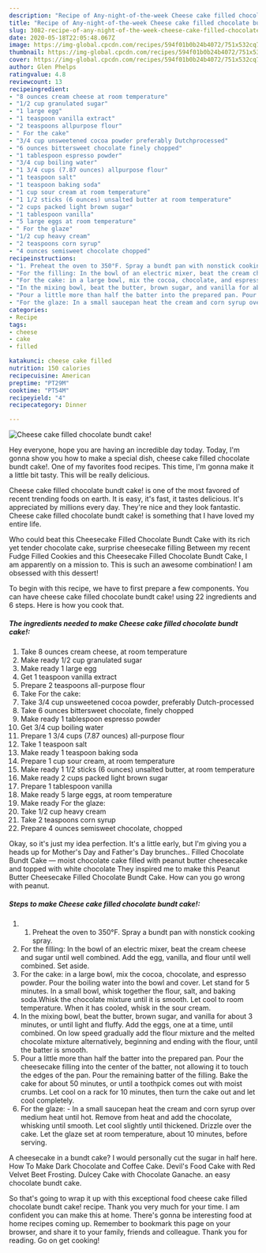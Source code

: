 ```yaml
---
description: "Recipe of Any-night-of-the-week Cheese cake filled chocolate bundt cake!"
title: "Recipe of Any-night-of-the-week Cheese cake filled chocolate bundt cake!"
slug: 3082-recipe-of-any-night-of-the-week-cheese-cake-filled-chocolate-bundt-cake
date: 2020-05-18T22:05:48.067Z
image: https://img-global.cpcdn.com/recipes/594f01b0b24b4072/751x532cq70/cheese-cake-filled-chocolate-bundt-cake-recipe-main-photo.jpg
thumbnail: https://img-global.cpcdn.com/recipes/594f01b0b24b4072/751x532cq70/cheese-cake-filled-chocolate-bundt-cake-recipe-main-photo.jpg
cover: https://img-global.cpcdn.com/recipes/594f01b0b24b4072/751x532cq70/cheese-cake-filled-chocolate-bundt-cake-recipe-main-photo.jpg
author: Glen Phelps
ratingvalue: 4.8
reviewcount: 13
recipeingredient:
- "8 ounces cream cheese at room temperature"
- "1/2 cup granulated sugar"
- "1 large egg"
- "1 teaspoon vanilla extract"
- "2 teaspoons allpurpose flour"
- " For the cake"
- "3/4 cup unsweetened cocoa powder preferably Dutchprocessed"
- "6 ounces bittersweet chocolate finely chopped"
- "1 tablespoon espresso powder"
- "3/4 cup boiling water"
- "1 3/4 cups (7.87 ounces) allpurpose flour"
- "1 teaspoon salt"
- "1 teaspoon baking soda"
- "1 cup sour cream at room temperature"
- "1 1/2 sticks (6 ounces) unsalted butter at room temperature"
- "2 cups packed light brown sugar"
- "1 tablespoon vanilla"
- "5 large eggs at room temperature"
- " For the glaze"
- "1/2 cup heavy cream"
- "2 teaspoons corn syrup"
- "4 ounces semisweet chocolate chopped"
recipeinstructions:
- "1. Preheat the oven to 350°F. Spray a bundt pan with nonstick cooking spray."
- "For the filling: In the bowl of an electric mixer, beat the cream cheese and sugar until well combined. Add the egg, vanilla, and flour until well combined. Set aside."
- "For the cake: in a large bowl, mix the cocoa, chocolate, and espresso powder. Pour the boiling water into the bowl and cover. Let stand for 5 minutes. In a small bowl, whisk together the flour, salt, and baking soda.Whisk the chocolate mixture until it is smooth. Let cool to room temperature. When it has cooled, whisk in the sour cream."
- "In the mixing bowl, beat the butter, brown sugar, and vanilla for about 3 minutes, or until light and fluffy. Add the eggs, one at a time, until combined. On low speed gradually add the flour mixture and the melted chocolate mixture alternatively, beginning and ending with the flour, until the batter is smooth."
- "Pour a little more than half the batter into the prepared pan. Pour the cheesecake filling into the center of the batter, not allowing it to touch the edges of the pan. Pour the remaining batter of the filling. Bake the cake for about 50 minutes, or until a toothpick comes out with moist crumbs. Let cool on a rack for 10 minutes, then turn the cake out and let cool completely."
- "For the glaze: In a small saucepan heat the cream and corn syrup over medium heat until hot. Remove from heat and add the chocolate, whisking until smooth. Let cool slightly until thickened. Drizzle over the cake. Let the glaze set at room temperature, about 10 minutes, before serving."
categories:
- Recipe
tags:
- cheese
- cake
- filled

katakunci: cheese cake filled 
nutrition: 150 calories
recipecuisine: American
preptime: "PT29M"
cooktime: "PT54M"
recipeyield: "4"
recipecategory: Dinner

---
```



![Cheese cake filled chocolate bundt cake!](https://img-global.cpcdn.com/recipes/594f01b0b24b4072/751x532cq70/cheese-cake-filled-chocolate-bundt-cake-recipe-main-photo.jpg)

Hey everyone, hope you are having an incredible day today. Today, I'm gonna show you how to make a special dish, cheese cake filled chocolate bundt cake!. One of my favorites food recipes. This time, I'm gonna make it a little bit tasty. This will be really delicious.

Cheese cake filled chocolate bundt cake! is one of the most favored of recent trending foods on earth. It is easy, it's fast, it tastes delicious. It's appreciated by millions every day. They're nice and they look fantastic. Cheese cake filled chocolate bundt cake! is something that I have loved my entire life.

Who could beat this Cheesecake Filled Chocolate Bundt Cake with its rich yet tender chocolate cake, surprise cheesecake filling Between my recent Fudge Filled Cookies and this Cheesecake Filled Chocolate Bundt Cake, I am apparently on a mission to. This is such an awesome combination! I am obsessed with this dessert!


To begin with this recipe, we have to first prepare a few components. You can have cheese cake filled chocolate bundt cake! using 22 ingredients and 6 steps. Here is how you cook that.

<!--inarticleads1-->

##### The ingredients needed to make Cheese cake filled chocolate bundt cake!:

1. Take 8 ounces cream cheese, at room temperature
1. Make ready 1/2 cup granulated sugar
1. Make ready 1 large egg
1. Get 1 teaspoon vanilla extract
1. Prepare 2 teaspoons all-purpose flour
1. Take  For the cake:
1. Take 3/4 cup unsweetened cocoa powder, preferably Dutch-processed
1. Take 6 ounces bittersweet chocolate, finely chopped
1. Make ready 1 tablespoon espresso powder
1. Get 3/4 cup boiling water
1. Prepare 1 3/4 cups (7.87 ounces) all-purpose flour
1. Take 1 teaspoon salt
1. Make ready 1 teaspoon baking soda
1. Prepare 1 cup sour cream, at room temperature
1. Make ready 1 1/2 sticks (6 ounces) unsalted butter, at room temperature
1. Make ready 2 cups packed light brown sugar
1. Prepare 1 tablespoon vanilla
1. Make ready 5 large eggs, at room temperature
1. Make ready  For the glaze:
1. Take 1/2 cup heavy cream
1. Take 2 teaspoons corn syrup
1. Prepare 4 ounces semisweet chocolate, chopped


Okay, so it&#39;s just my idea perfection. It&#39;s a little early, but I&#39;m giving you a heads up for Mother&#39;s Day and Father&#39;s Day brunches.. Filled Chocolate Bundt Cake — moist chocolate cake filled with peanut butter cheesecake and topped with white chocolate They inspired me to make this Peanut Butter Cheesecake Filled Chocolate Bundt Cake. How can you go wrong with peanut. 

<!--inarticleads2-->

##### Steps to make Cheese cake filled chocolate bundt cake!:

1. 1. Preheat the oven to 350°F. Spray a bundt pan with nonstick cooking spray.
1. For the filling: In the bowl of an electric mixer, beat the cream cheese and sugar until well combined. Add the egg, vanilla, and flour until well combined. Set aside.
1. For the cake: in a large bowl, mix the cocoa, chocolate, and espresso powder. Pour the boiling water into the bowl and cover. Let stand for 5 minutes. In a small bowl, whisk together the flour, salt, and baking soda.Whisk the chocolate mixture until it is smooth. Let cool to room temperature. When it has cooled, whisk in the sour cream.
1. In the mixing bowl, beat the butter, brown sugar, and vanilla for about 3 minutes, or until light and fluffy. Add the eggs, one at a time, until combined. On low speed gradually add the flour mixture and the melted chocolate mixture alternatively, beginning and ending with the flour, until the batter is smooth.
1. Pour a little more than half the batter into the prepared pan. Pour the cheesecake filling into the center of the batter, not allowing it to touch the edges of the pan. Pour the remaining batter of the filling. Bake the cake for about 50 minutes, or until a toothpick comes out with moist crumbs. Let cool on a rack for 10 minutes, then turn the cake out and let cool completely.
1. For the glaze: - In a small saucepan heat the cream and corn syrup over medium heat until hot. Remove from heat and add the chocolate, whisking until smooth. Let cool slightly until thickened. Drizzle over the cake. Let the glaze set at room temperature, about 10 minutes, before serving.


A cheesecake in a bundt cake? I would personally cut the sugar in half here. How To Make Dark Chocolate and Coffee Cake. Devil&#39;s Food Cake with Red Velvet Beet Frosting. Dulcey Cake with Chocolate Ganache. an easy chocolate bundt cake. 

So that's going to wrap it up with this exceptional food cheese cake filled chocolate bundt cake! recipe. Thank you very much for your time. I am confident you can make this at home. There's gonna be interesting food at home recipes coming up. Remember to bookmark this page on your browser, and share it to your family, friends and colleague. Thank you for reading. Go on get cooking!

